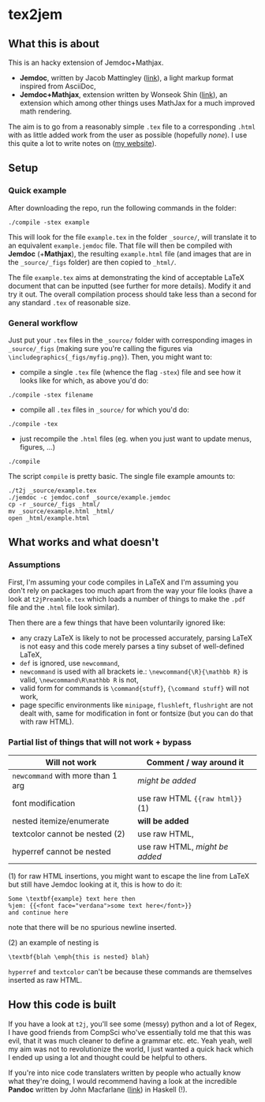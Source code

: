# tex2jem

## What this is about

This is an hacky extension of Jemdoc+Mathjax.
* **Jemdoc**, written by Jacob Mattingley ([link](http://jemdoc.jaboc.net)), a light markup format inspired from AsciiDoc,
* **Jemdoc+Mathjax**, extension written by Wonseok Shin ([link](http://web.stanford.edu/~wsshin/jemdoc+mathjax.html)), an extension which among other things uses MathJax for a much improved math rendering.

The aim is to go from a reasonably simple `.tex` file to a corresponding `.html` with as little added work from the user as possible (hopefully *none*). I use this quite a lot to write notes on ([my website](http://www.stats.ox.ac.uk/~lienart)).

## Setup
### Quick example

After downloading the repo, run the following commands in the folder:

```
./compile -stex example
```

This will look for the file `example.tex` in the folder `_source/`, will translate it to an equivalent `example.jemdoc` file. That file will then be compiled with **Jemdoc** (+**Mathjax**), the resulting `example.html` file (and images that are in the `_source/_figs` folder) are then copied to `_html/`.

The file `example.tex` aims at demonstrating the kind of acceptable LaTeX document that can be inputted (see further for more details). Modify it and try it out. The overall compilation process should take less than a second for any  standard `.tex` of reasonable size.

### General workflow

Just put your `.tex` files in the `_source/` folder with corresponding images in `_source/_figs` (making sure you're calling the figures via `\includegraphics{_figs/myfig.png}`). Then, you might want to:

* compile a single `.tex` file (whence the flag `-stex`) file and see how it looks like for which, as above you'd do:
```
./compile -stex filename
```
* compile all `.tex` files in `_source/` for which you'd do:
```
./compile -tex
```
* just recompile the `.html` files (eg. when you just want to update menus, figures, ...)
```
./compile
```
The script `compile` is pretty basic. The single file example amounts to:
```
./t2j _source/example.tex
./jemdoc -c jemdoc.conf _source/example.jemdoc
cp -r _source/_figs _html/
mv _source/example.html _html/
open _html/example.html
```

## What works and what doesn't
### Assumptions
First, I'm assuming your code compiles in LaTeX and I'm assuming you don't rely on packages too much apart from the way your file looks (have a look at `t2jPreamble.tex` which loads a number of things to make the `.pdf` file and the `.html` file look similar).

Then there are a few things that have been voluntarily ignored like:
* any crazy LaTeX is likely to not be processed accurately, parsing LaTeX is not easy and this code merely parses a tiny subset of well-defined LaTeX,
* `def` is ignored, use `newcommand`,
* `newcommand` is used with all brackets ie.: `\newcommand{\R}{\mathbb R}` is valid, `\newcommand\R\mathbb R` is not,
* valid form for commands is `\command{stuff}`, `{\command stuff}` will not work,
* page specific environments like `minipage`, `flushleft`, `flushright` are not dealt with, same for modification in font or fontsize (but you can do that with raw HTML).

### Partial list of things that will not work + bypass

Will not work | Comment / way around it
------------ | -------------
`newcommand` with more than 1 arg | *might be added*
font modification | use raw HTML `{{raw html}}` (1)
nested itemize/enumerate | **will be added**
textcolor cannot be nested (2) | use raw HTML,
hyperref cannot be nested | use raw HTML, *might be added*

(1) for raw HTML insertions, you might want to escape the line from LaTeX but still have Jemdoc looking at it, this is how to do it:
```
Some \textbf{example} text here then
%jem: {{<font face="verdana">some text here</font>}}
and continue here
```
note that there will be no spurious newline inserted.

(2) an example of nesting is
```
\textbf{blah \emph{this is nested} blah}
```
`hyperref` and `textcolor` can't be because these commands are themselves inserted as raw HTML.

## How this code is built

If you have a look at `t2j`, you'll see some (messy) python and a lot of Regex, I have good friends from CompSci who've essentially told me that this was evil, that it was much cleaner to define a grammar etc. etc. Yeah yeah, well my aim was not to revolutionize the world, I just wanted a quick hack which I ended up using a lot and thought could be helpful to others.

If you're into nice code translaters written by people who actually know what they're doing, I would recommend having a look at the incredible **Pandoc** written by John Macfarlane ([link](http://johnmacfarlane.net/pandoc/)) in Haskell (!).
